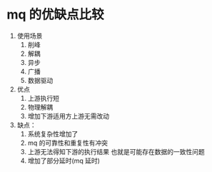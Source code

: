 # mq 的优缺点比较

1. 使用场景
   1. 削峰
   2. 解耦
   3. 异步
   4. 广播
   5. 数据驱动
2. 优点
   1. 上游执行短
   2. 物理解耦
   3. 增加下游适用方上游无需改动
3. 缺点：
   1. 系统复杂性增加了
   2. mq 的可靠性和重复性有冲突
   3. 上游无法得知下游的执行结果 也就是可能存在数据的一致性问题
   4. 增加了部分延时(mq 延时)
